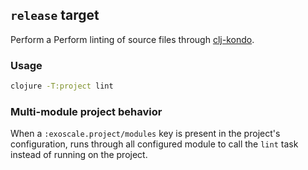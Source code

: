 ## `release` target

Perform a 
Perform linting of source files through [clj-kondo](https://github.com/clj-kondo/clj-kondo).

### Usage

```bash
clojure -T:project lint
```

### Multi-module project behavior

When a `:exoscale.project/modules` key is present in the project's
configuration, runs through all configured module to call the
`lint` task instead of running on the project.
